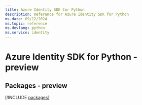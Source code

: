 ```yaml
---
title: Azure Identity SDK for Python
description: Reference for Azure Identity SDK for Python
ms.date: 09/12/2024
ms.topic: reference
ms.devlang: python
ms.service: identity
---
```

# Azure Identity SDK for Python - preview
## Packages - preview
[!INCLUDE [packages](identity-index.md)]
